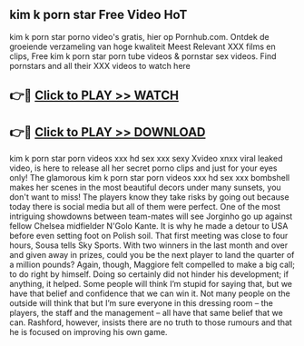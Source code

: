 ## kim k porn star Free Video HoT 

kim k porn star porno video's gratis, hier op Pornhub.com. Ontdek de groeiende verzameling van hoge kwaliteit Meest Relevant XXX films en clips,
Free kim k porn star porn tube videos & pornstar sex videos. Find pornstars and all their XXX videos to watch here


## 👉🔴 [Click to PLAY >> WATCH](http://us.freeplayer.one?title=kim_k_porn_star&ref=16D)

## 👉🔴 [Click to PLAY >> DOWNLOAD](http://us.freeplayer.one?title=kim_k_porn_star&ref=16D)


kim k porn star porn videos xxx hd sex xxx sexy Xvideo xnxx viral leaked video, is here to release all her secret porno clips and just for your eyes only! The glamorous kim k porn star porn videos xxx hd sex xxx bombshell makes her scenes in the most beautiful decors under many sunsets, you don't want to miss! The players know they take risks by going out because today there is social media but all of them were perfect. One of the most intriguing showdowns between team-mates will see Jorginho go up against fellow Chelsea midfielder N'Golo Kante. It is why he made a detour to USA before even setting foot on Polish soil. That first meeting was close to four hours, Sousa tells Sky Sports. With two winners in the last month and over and given away in prizes, could you be the next player to land the quarter of a million pounds? Again, though, Maggiore felt compelled to make a big call; to do right by himself. Doing so certainly did not hinder his development; if anything, it helped. Some people will think I’m stupid for saying that, but we have that belief and confidence that we can win it. Not many people on the outside will think that but I’m sure everyone in this dressing room – the players, the staff and the management – all have that same belief that we can. Rashford, however, insists there are no truth to those rumours and that he is focused on improving his own game.